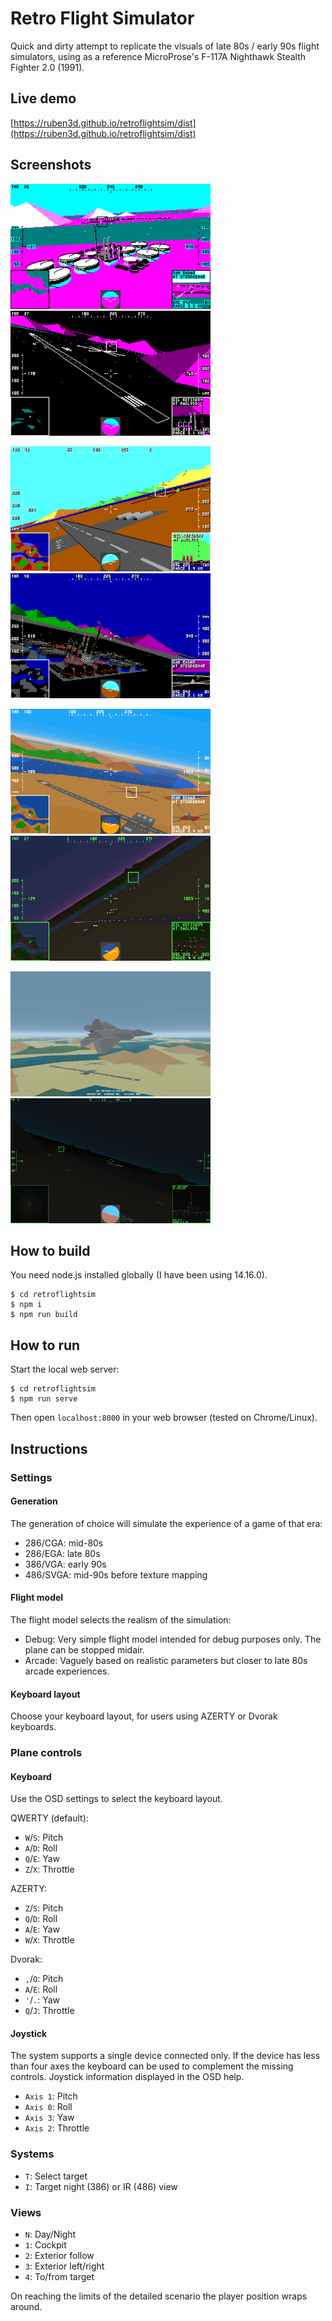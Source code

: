 # Retro Flight Simulator

Quick and dirty attempt to replicate the visuals of late 80s / early 90s flight simulators, using as a reference MicroProse's F-117A Nighthawk Stealth Fighter 2.0 (1991).

## Live demo

[https://ruben3d.github.io/retroflightsim/dist](https://ruben3d.github.io/retroflightsim/dist)

## Screenshots

[<img src="doc/cga-day.png" width="320" height="200" />](doc/cga-day.png)
[<img src="doc/cga-night.png" width="320" height="200" />](doc/cga-night.png)

[<img src="doc/ega-day.png" width="320" height="200" />](doc/ega-day.png)
[<img src="doc/ega-night.png" width="320" height="200" />](doc/ega-night.png)

[<img src="doc/vga-day.png" width="320" height="200" />](doc/vga-day.png)
[<img src="doc/vga-night.png" width="320" height="200" />](doc/vga-night.png)

[<img src="doc/svga-day.png" width="320" height="200" />](doc/svga-day.png)
[<img src="doc/svga-night.png" width="320" height="200" />](doc/svga-night.png)

## How to build

You need node.js installed globally (I have been using 14.16.0).

```
$ cd retroflightsim
$ npm i
$ npm run build
```

## How to run

Start the local web server:

```
$ cd retroflightsim
$ npm run serve
```
Then open `localhost:8000` in your web browser (tested on Chrome/Linux).

## Instructions

### Settings

#### Generation

The generation of choice will simulate the experience of a game of that era:
* 286/CGA: mid-80s
* 286/EGA: late 80s
* 386/VGA: early 90s
* 486/SVGA: mid-90s before texture mapping 

#### Flight model

The flight model selects the realism of the simulation:
* Debug: Very simple flight model intended for debug purposes only. The plane can be stopped midair.
* Arcade: Vaguely based on realistic parameters but closer to late 80s arcade experiences.

#### Keyboard layout

Choose your keyboard layout, for users using AZERTY or Dvorak keyboards.

### Plane controls

#### Keyboard

Use the OSD settings to select the keyboard layout.

QWERTY (default):
* `W`/`S`: Pitch
* `A`/`D`: Roll
* `Q`/`E`: Yaw
* `Z`/`X`: Throttle

AZERTY:
* `Z`/`S`: Pitch
* `Q`/`D`: Roll
* `A`/`E`: Yaw
* `W`/`X`: Throttle

Dvorak:
* `,`/`O`: Pitch
* `A`/`E`: Roll
* `'`/`.`: Yaw
* `Q`/`J`: Throttle

#### Joystick

The system supports a single device connected only. If the device has less than four axes the keyboard can be used to complement the missing controls. Joystick information displayed in the OSD help.

* `Axis 1`: Pitch
* `Axis 0`: Roll
* `Axis 3`: Yaw
* `Axis 2`: Throttle

### Systems
* `T`: Select target
* `I`: Target night (386) or IR (486) view

### Views
* `N`: Day/Night
* `1`: Cockpit
* `2`: Exterior follow
* `3`: Exterior left/right
* `4`: To/from target

On reaching the limits of the detailed scenario the player position wraps around.
